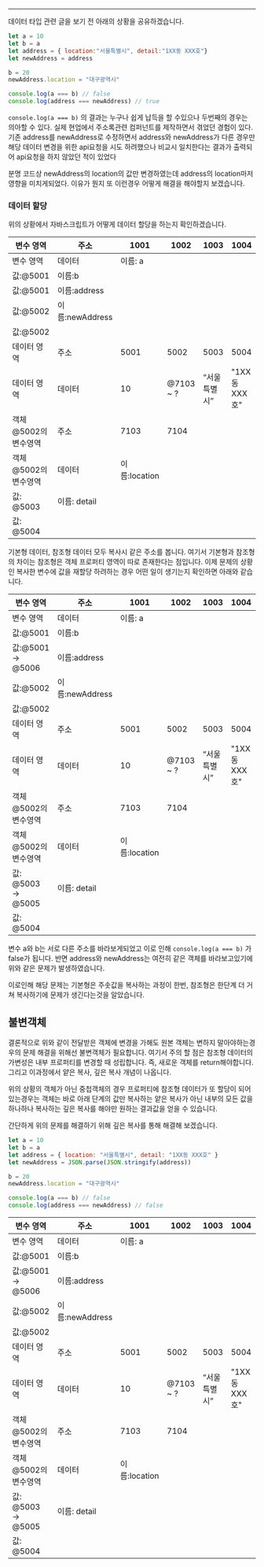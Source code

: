 ---

데이터 타입 관련 글을 보기 전 아래의 상황을 공유하겠습니다.

```jsx
let a = 10
let b = a
let address = { location:"서울특별시", detail:"1XX동 XXX호"}
let newAddress = address

b = 20
newAddress.location = "대구광역시"

console.log(a === b) // false
console.log(address === newAddress) // true
```

`console.log(a === b)` 의 결과는 누구나 쉽게 납득을 할 수있으나 두번째의 경우는 의아할 수 있다. 실제 현업에서 주소록관련 컴퍼넌트를 제작하면서 겪었던 경험이 있다. 기존 address를 newAddress로 수정하면서 address와 newAddress가 다른 경우만 해당 데이터 변경을 위한 api요청을 시도 하려했으나 비교시 일치한다는 결과가 출력되어 api요청을 하지 않았던 적이 있었다

분명 코드상 newAddress의 location의 값만 변경하였는데 address의 location마저 영향을 미치게되었다. 이유가 뭔지 또 이런경우 어떻게 해결을 해야할지 보겠습니다.

### 데이터 할당

위의 상황에서 자바스크립트가 어떻게 데이터 할당을 하는지 확인하겠습니다.

|변수 영역|주소|1001|1002|1003|1004|
|---|---|---|---|---|---|
|변수 영역|데이터|이름: a||||
|값:@5001|이름:b|||||
|값:@5001|이름:address|||||
|값:@5002|이름:newAddress|||||
|값:@5002||||||
|데이터 영역|주소|5001|5002|5003|5004|
|데이터 영역|데이터|10|@7103 ~ ?|“서울 특별시”|"1XX동 XXX호"|
|객체 @5002의 변수영역|주소|7103|7104|||
|객체 @5002의 변수영역|데이터|이름:location||||
|값: @5003|이름: detail|||||
|값: @5004||||||

기본형 데이터, 참조형 데이터 모두 복사시 같은 주소를 봅니다. 여기서 기본형과 참조형의 차이는 참조형은 객체 프로퍼티 영역이 따로 존재한다는 점입니다. 이제 문제의 상황인 복사한 변수에 값을 재할당 하려하는 경우 어떤 일이 생기는지 확인하면 아래와 같습니다.

|변수 영역|주소|1001|1002|1003|1004|||
|---|---|---|---|---|---|---|---|
|변수 영역|데이터|이름: a||||||
|값:@5001|이름:b|||||||
|값:@5001 → @5006|이름:address|||||||
|값:@5002|이름:newAddress|||||||
|값:@5002||||||||
|데이터 영역|주소|5001|5002|5003|5004|5005|5006|
|데이터 영역|데이터|10|@7103 ~ ?|“서울 특별시”|"1XX동 XXX호"|“대구 광역시”|20|
|객체 @5002의 변수영역|주소|7103|7104|||||
|객체 @5002의 변수영역|데이터|이름:location||||||
|값: @5003 → @5005|이름: detail|||||||
|값: @5004||||||||

변수 a와 b는 서로 다른 주소를 바라보게되었고 이로 인해 `console.log(a === b)` 가 false가 됩니다. 반면 address와 newAddress는 여전히 같은 객체를 바라보고있기에 위와 같은 문제가 발생하였습니다.

이로인해 해당 문제는 기본형은 주솟값을 복사하는 과정이 한번, 참조형은 한단계 더 거쳐 복사하기에 문제가 생긴다는것을 알았습니다.

## 불변객체

결론적으로 위와 같이 전달받은 객체에 변경을 가해도 원본 객체는 변하지 말아야하는경우의 문제 해결을 위해선 불변객체가 필요합니다. 여기서 주의 할 점은 참조형 데이터의 가변성은 내부 프로퍼티를 변경할 때 성립합니다. 즉, 새로운 객체를 return해야합니다. 그리고 이과정에서 얕은 복사, 깊은 복사 개념이 나옵니다.

위의 상황의 객체가 아닌 중첩객체의 경우 프로퍼티에 참조형 데이터가 또 할당이 되어 있는경우는 객체는 바로 아래 단계의 값만 복사하는 얕은 복사가 아닌 내부의 모든 값을 하나하나 복사하는 깊은 복사를 해야만 원하는 결과값을 얻을 수 있습니다.

간단하게 위의 문제를 해결하기 위해 깊은 복사를 통해 해결해 보겠습니다.

```jsx
let a = 10
let b = a
let address = { location: "서울특별시", detail: "1XX동 XXX호" }
let newAddress = JSON.parse(JSON.stringify(address))

b = 20
newAddress.location = "대구광역시"

console.log(a === b) // false
console.log(address === newAddress) // false

```

|변수 영역|주소|1001|1002|1003|1004|||
|---|---|---|---|---|---|---|---|
|변수 영역|데이터|이름: a||||||
|값:@5001|이름:b|||||||
|값:@5001 → @5006|이름:address|||||||
|값:@5002|이름:newAddress|||||||
|값:@5002||||||||
|데이터 영역|주소|5001|5002|5003|5004|5005|5006|
|데이터 영역|데이터|10|@7103 ~ ?|“서울 특별시”|"1XX동 XXX호"|“대구 광역시”|20|
|객체 @5002의 변수영역|주소|7103|7104|||||
|객체 @5002의 변수영역|데이터|이름:location||||||
|값: @5003 → @5005|이름: detail|||||||
|값: @5004||||||||